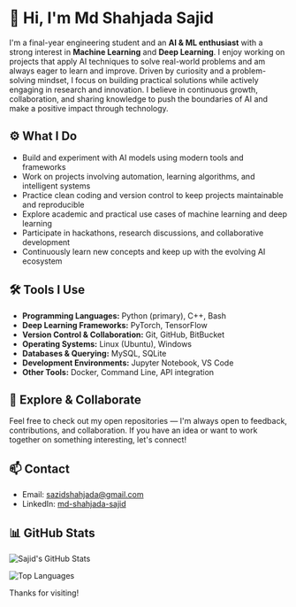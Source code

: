 # 👋 Hi, I'm Md Shahjada Sajid

I'm a final-year engineering student and an **AI & ML enthusiast** with a strong interest in **Machine Learning** and **Deep Learning**. I enjoy working on projects that apply AI techniques to solve real-world problems and am always eager to learn and improve. Driven by curiosity and a problem-solving mindset, I focus on building practical solutions while actively engaging in research and innovation. I believe in continuous growth, collaboration, and sharing knowledge to push the boundaries of AI and make a positive impact through technology.

## ⚙️ What I Do

- Build and experiment with AI models using modern tools and frameworks  
- Work on projects involving automation, learning algorithms, and intelligent systems  
- Practice clean coding and version control to keep projects maintainable and reproducible  
- Explore academic and practical use cases of machine learning and deep learning  
- Participate in hackathons, research discussions, and collaborative development  
- Continuously learn new concepts and keep up with the evolving AI ecosystem  

## 🛠 Tools I Use

- **Programming Languages:** Python (primary), C++, Bash  
- **Deep Learning Frameworks:** PyTorch, TensorFlow  
- **Version Control & Collaboration:** Git, GitHub, BitBucket  
- **Operating Systems:** Linux (Ubuntu), Windows  
- **Databases & Querying:** MySQL, SQLite  
- **Development Environments:** Jupyter Notebook, VS Code  
- **Other Tools:** Docker, Command Line, API integration  

## 📂 Explore & Collaborate

Feel free to check out my open repositories — I'm always open to feedback, contributions, and collaboration. If you have an idea or want to work together on something interesting, let's connect!

## 📫 Contact

- Email: [sazidshahjada@gmail.com](mailto:sazidshahjada@gmail.com)  
- LinkedIn: [md-shahjada-sajid](https://www.linkedin.com/in/md-shahjada-sajid-b5a318212/)

## 📊 GitHub Stats

![Sajid's GitHub Stats](https://github-readme-stats.vercel.app/api?username=sazidshahjada&show_icons=true&theme=default)

![Top Languages](https://github-readme-stats.vercel.app/api/top-langs/?username=sazidshahjada&layout=compact&theme=default)

Thanks for visiting!

